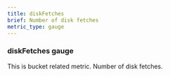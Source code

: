 ```yaml
---
title: diskFetches
brief: Number of disk fetches
metric_type: gauge
---
```

### diskFetches gauge

This is bucket related metric. Number of disk fetches.